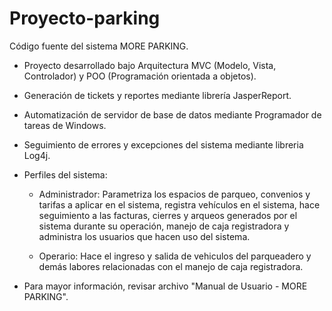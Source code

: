 # Proyecto-parking
Código fuente del sistema MORE PARKING.

- Proyecto desarrollado bajo Arquitectura MVC (Modelo, Vista, Controlador) y POO (Programación orientada a objetos).
- Generación de tickets y reportes mediante librería JasperReport.
- Automatización de servidor de base de datos mediante Programador de tareas de Windows. 
- Seguimiento de errores y excepciones del sistema mediante libreria Log4j.
- Perfiles del sistema:
  - Administrador: Parametriza los espacios de parqueo, convenios y tarifas a aplicar en el sistema, registra vehículos en el sistema,
                   hace seguimiento a las facturas, cierres y arqueos generados por el sistema durante su operación, manejo de caja
                   registradora y administra los usuarios que hacen uso del sistema.

  - Operario: Hace el ingreso y salida de vehiculos del parqueadero y demás labores relacionadas con el manejo de caja registradora.

- Para mayor información, revisar archivo "Manual de Usuario - MORE PARKING". 
